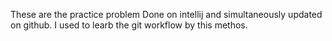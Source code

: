 These are the practice problem Done on intellij and simultaneously updated on github.
I used to learb the git workflow by this methos.
